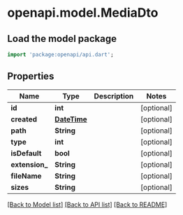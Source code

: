 # openapi.model.MediaDto

## Load the model package
```dart
import 'package:openapi/api.dart';
```

## Properties
Name | Type | Description | Notes
------------ | ------------- | ------------- | -------------
**id** | **int** |  | [optional] 
**created** | [**DateTime**](DateTime.md) |  | [optional] 
**path** | **String** |  | [optional] 
**type** | **int** |  | [optional] 
**isDefault** | **bool** |  | [optional] 
**extension_** | **String** |  | [optional] 
**fileName** | **String** |  | [optional] 
**sizes** | **String** |  | [optional] 

[[Back to Model list]](../README.md#documentation-for-models) [[Back to API list]](../README.md#documentation-for-api-endpoints) [[Back to README]](../README.md)


